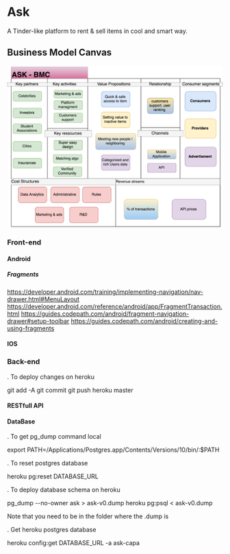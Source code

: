 # Ask
A Tinder-like platform to rent & sell items in cool and smart way.

## Business Model Canvas


![alt text](https://github.com/AlexisDrch/Ask/blob/master/CS8803-BMC-ASK.png)


### Front-end

#### Android 

##### Fragments

https://developer.android.com/training/implementing-navigation/nav-drawer.html#MenuLayout
https://developer.android.com/reference/android/app/FragmentTransaction.html
https://guides.codepath.com/android/fragment-navigation-drawer#setup-toolbar
https://guides.codepath.com/android/creating-and-using-fragments

#### IOS 

### Back-end

. To deploy changes on heroku

git add -A
git commit
git push heroku master

#### RESTfull API

#### DataBase 

. To get pg_dump command local

export PATH=/Applications/Postgres.app/Contents/Versions/10/bin/:$PATH


. To reset postgres database

heroku pg:reset DATABASE_URL

. To deploy database schema on heroku

pg_dump --no-owner ask > ask-v0.dump
heroku pg:psql < ask-v0.dump

Note that you need to be in the folder where the .dump is

. Get heroku postgres database

heroku config:get DATABASE_URL -a ask-capa


